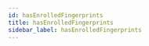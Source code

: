 ```yaml
---
id: hasEnrolledFingerprints
title: hasEnrolledFingerprints
sidebar_label: hasEnrolledFingerprints
---
```



